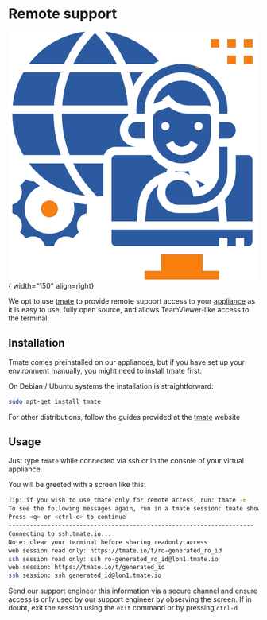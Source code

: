 # Remote support

![InfraSonar support](../images/support.png){ width="150" align=right}

We opt to use [tmate](https://tmate.io/) to provide remote support access to your [appliance](../collectors/probes/appliance/index.md) as it is easy to use, fully open source, and allows TeamViewer-like access to the terminal.

## Installation

Tmate comes preinstalled on our appliances, but if you have set up your environment manually, you might need to install tmate first.

On Debian / Ubuntu systems the installation is straightforward:

```bash
sudo apt-get install tmate
```

For other distributions, follow the guides provided at the [tmate](https://tmate.io/) website

## Usage

Just type `tmate` while connected via ssh or in the console of your virtual appliance.

You will be greeted with a screen like this:

```bash
Tip: if you wish to use tmate only for remote access, run: tmate -F                                                                                                                                                                      [0/0]
To see the following messages again, run in a tmate session: tmate show-messages
Press <q> or <ctrl-c> to continue
---------------------------------------------------------------------
Connecting to ssh.tmate.io...
Note: clear your terminal before sharing readonly access
web session read only: https://tmate.io/t/ro-generated_ro_id
ssh session read only: ssh ro-generated_ro_id@lon1.tmate.io
web session: https://tmate.io/t/generated_id
ssh session: ssh generated_id@lon1.tmate.io
```

Send our support engineer this information via a secure channel and ensure access is only used by our support engineer by observing the screen.
If in doubt, exit the session using the `exit` command or by pressing `ctrl-d`

